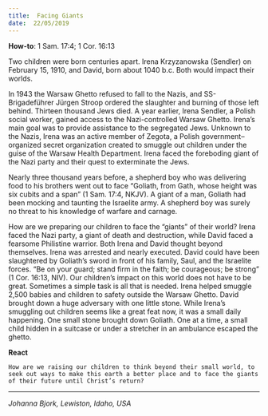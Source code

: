 ```yaml
---
title:  Facing Giants
date:  22/05/2019
---
```


**How-to**: 1 Sam. 17:4; 1 Cor. 16:13

Two children were born centuries apart. Irena Krzyzanowska (Sendler) on February 15, 1910, and David, born about 1040 b.c. Both would impact their worlds.

In 1943 the Warsaw Ghetto refused to fall to the Nazis, and SS- Brigadeführer Jürgen Stroop ordered the slaughter and burning of those left behind. Thirteen thousand Jews died. A year earlier, Irena Sendler, a Polish social worker, gained access to the Nazi-controlled Warsaw Ghetto. Irena’s main goal was to provide assistance to the segregated Jews. Unknown to the Nazis, Irena was an active member of Zegota, a Polish government–organized secret organization created to smuggle out children under the guise of the Warsaw Health Department. Irena faced the foreboding giant of the Nazi party and their quest to exterminate the Jews.

Nearly three thousand years before, a shepherd boy who was delivering food to his brothers went out to face “Goliath, from Gath, whose height was six cubits and a span” (1 Sam. 17:4, NKJV). A giant of a man, Goliath had been mocking and taunting the Israelite army. A shepherd boy was surely no threat to his knowledge of warfare and carnage.

How are we preparing our children to face the “giants” of their world? Irena faced the Nazi party, a giant of death and destruction, while David faced a fearsome Philistine warrior. Both Irena and David thought beyond themselves. Irena was arrested and nearly executed. David could have been slaughtered by Goliath’s sword in front of his family, Saul, and the Israelite forces. “Be on your guard; stand firm in the faith; be courageous; be strong” (1 Cor. 16:13, NIV). Our children’s impact on this world does not have to be great. Sometimes a simple task is all that is needed. Irena helped smuggle 2,500 babies and children to safety outside the Warsaw Ghetto. David brought down a huge adversary with one little stone. While Irena’s smuggling out children seems like a great feat now, it was a small daily happening. One small stone brought down Goliath. One at a time, a small child hidden in a suitcase or under a stretcher in an ambulance escaped the ghetto.

**React**

`How are we raising our children to think beyond their small world, to seek out ways to make this earth a better place and to face the giants of their future until Christ’s return?`

---

_Johanna Bjork, Lewiston, Idaho, USA_